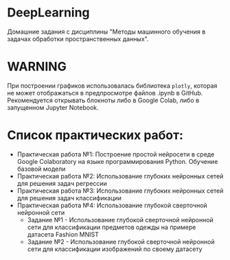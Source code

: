 # DeepLearning
Домашние задания с дисциплины "Методы машинного обучения в задачах обработки пространственных данных".

# WARNING
При построении графиков использовалась библиотека `plotly`, которая не может отображаться в предпросмотре файлов .ipynb в GitHub.
Рекомендуется открывать блокноты либо в Google Colab, либо в запущенном Jupyter Notebook.

# Список практических работ:
- Практическая работа №1: Построение простой нейросети в среде Google Colaboratory на языке программирования Python. Обучение базовой модели
- Практическая работа №2: Использование глубоких нейронных сетей для решения задач регрессии
- Практическая работа №3: Использование глубоких нейронных сетей для решения задач классификации
- Практическая работа №4: Использование глубокой сверточной нейронной сети
    - Задание №1 - Использование глубокой сверточной нейронной сети для классификации предметов одежды на примере датасета Fashion MNIST
    - Задание №2 - Использование глубокой сверточной нейронной сети для классификации изображений по своему датасету
